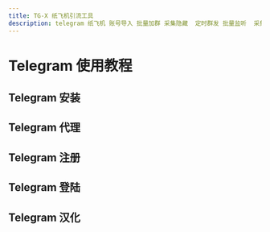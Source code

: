 ```yaml
---
title: TG-X 纸飞机引流工具
description: telegram 纸飞机 账号导入 批量加群 采集隐藏  定时群发 批量监听  采集可见 批量私信 批量转发 群发 飞机群发 飞机引流
---
```


# Telegram 使用教程

## Telegram 安装

## Telegram 代理

## Telegram 注册

## Telegram 登陆

## Telegram 汉化
